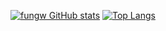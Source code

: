 [![fungw GitHub stats](https://github-readme-stats.vercel.app/api?username=fungw&count_private=true&show_icons=true&theme=codeSTACKr)](https://github.com/anuraghazra/github-readme-stats)
[![Top Langs](https://github-readme-stats.vercel.app/api/top-langs/?username=fungw&langs_count=8)](https://github.com/anuraghazra/github-readme-stats)

